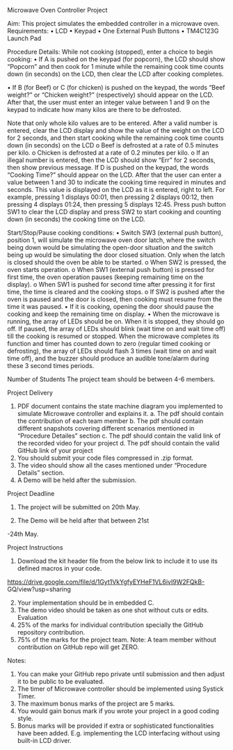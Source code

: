 Microwave Oven Controller Project

Aim: This project simulates the embedded controller in a microwave oven.
Requirements:
• LCD
• Keypad
• One External Push Buttons
• TM4C123G Launch Pad

Procedure Details:
While not cooking (stopped), enter a choice to begin cooking:
• If A is pushed on the keypad (for popcorn), the LCD should show “Popcorn” and then
cook for 1 minute while the remaining cook time counts down (in seconds) on the LCD,
then clear the LCD after cooking completes.

• If B (for Beef) or C (for chicken) is pushed on the keypad, the words “Beef weight?” or
“Chicken weight?” (respectively) should appear on the LCD. After that, the user must
enter an integer value between 1 and 9 on the keypad to indicate how many kilos are
there to be defrosted.

Note that only whole kilo values are to be entered. After a valid number is entered, clear
the LCD display and show the value of the weight on the LCD for 2 seconds, and then
start cooking while the remaining cook time counts down (in seconds) on the LCD
o Beef is defrosted at a rate of 0.5 minutes per kilo.
o Chicken is defrosted at a rate of 0.2 minutes per kilo.
o If an illegal number is entered, then the LCD should show “Err” for 2 seconds,
then show previous message.
If D is pushed on the keypad, the words “Cooking Time?” should appear on the LCD.
After that the user can enter a value between 1 and 30 to indicate the cooking time
required in minutes and seconds. This value is displayed on the LCD as it is entered, right
to left.
For example, pressing 1 displays 00:01, then pressing 2 displays 00:12, then pressing 4
displays 01:24, then pressing 5 displays 12:45. Press push button SW1 to clear the LCD
display and press SW2 to start cooking and counting down (in seconds) the cooking time
on the LCD.

Start/Stop/Pause cooking conditions:
• Switch SW3 (external push button), position 1, will simulate the microwave oven door
latch, where the switch being down would be simulating the open-door situation and the
switch being up would be simulating the door closed situation. Only when the latch is
closed should the oven be able to be started.
o When SW2 is pressed, the oven starts operation.
o When SW1 (external push button) is pressed for first time, the oven operation
pauses (keeping remaining time on the display).
o When SW1 is pushed for second time after pressing it for first time, the time is
cleared and the cooking stops.
o If SW2 is pushed after the oven is paused and the door is closed, then cooking
must resume from the time it was paused.
• If it is cooking, opening the door should pause the cooking and keep the remaining time
on display.
• When the microwave is running, the array of LEDs should be on. When it is stopped,
they should go off. If paused, the array of LEDs should blink (wait time on and wait time
off) till the cooking is resumed or stopped.
When the microwave completes its function and timer has counted down to zero (regular
timed cooking or defrosting), the array of LEDs should flash 3 times (wait time on and
wait time off), and the buzzer should produce an audible tone/alarm during these 3
second times periods.

Number of Students
The project team should be between 4-6 members.

Project Delivery
1. PDF document contains the state machine diagram you implemented to simulate
Microwave controller and explains it.
a. The pdf should contain the contribution of each team member
b. The pdf should contain different snapshots covering different scenarios
mentioned in “Procedure Detailes” section
c. The pdf should contain the valid link of the recorded video for your
project
d. The pdf should contain the valid GitHub link of your project
2. You should submit your code files compressed in .zip format.
3. The video should show all the cases mentioned under “Procedure Details”
section.
4. A Demo will be held after the submission.

Project Deadline
1. The project will be submitted on 20th May.

2. The Demo will be held after that between 21st

-24th May.

Project Instructions
1. Download the kit header file from the below link to include it to use its
defined macros in your code.

https://drive.google.com/file/d/1Gyt1VkYgfyEYHeF1VL6ivI9W2FQkB-
GQ/view?usp=sharing

2. Your implementation should be in embedded C.
3. The demo video should be taken as one shot without cuts or edits.
Evaluation
1. 25% of the marks for individual contribution specially the GitHub repository
contribution.
2. 75% of the marks for the project team.
Note: A team member without contribution on GitHub repo will get ZERO.


Notes:
1. You can make your GitHub repo private until submission and then adjust it to be
public to be evaluated.
2. The timer of Microwave controller should be implemented using Systick Timer.
3. The maximum bonus marks of the project are 5 marks.
4. You would gain bonus mark if you wrote your project in a good coding style.
5. Bonus marks will be provided if extra or sophisticated functionalities have been
added. E.g. implementing the LCD interfacing without using built-in LCD driver.
